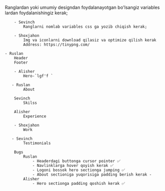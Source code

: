 Ranglardan yoki umumiy designdan foydalanayotgan bo'lsangiz variables lardan foydalanishingiz kerak;

```
    - Sevinch
        Ranglarni nomlab variables css ga yozib chiqish kerak;
```  

```
    - Shoxjahon 
        Img va iconlarni download qilasiz va optimize qilish kerak
        Address: https://tinypng.com/
```

```
- Ruslan
    Header
    Footer
```

```
    - Alisher
        Hero-`lgf'f `
```

``` 
   - Ruslan 
        About
```

``` 
    Sevinch 
        Skilss 
```

``` 
    Alisher
        Experience
```
```
    - Shoxjahon 
        Work
```

``` 
   - Sevinch 
        Testimonials
```


```
    Bugs
        Ruslan
            - Headerdagi buttonga cursor pointer ✅
            - Navlinklarga hover qoyish kerak ✅
            - Logoni bossok hero sectionga jumping ✅
            - About sectioniga yuqorisiga padding berish kerak -
        Alisher
            - Hero sectionga padding qoshish kerak ✅
```
